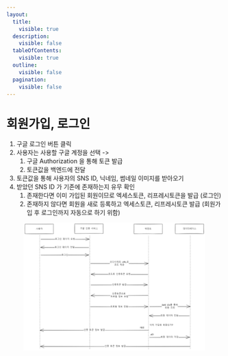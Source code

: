 ```yaml
---
layout:
  title:
    visible: true
  description:
    visible: false
  tableOfContents:
    visible: true
  outline:
    visible: false
  pagination:
    visible: false
---
```


# 회원가입, 로그인

1. 구글 로그인 버튼 클릭
2. 사용자는 사용할  구글 계정을 선택 ->&#x20;
   1. 구글 Authorization 을 통해 토큰 발급
   2. 토큰값을 백엔드에 전달
3. 토큰값을 통해 사용자의 SNS ID, 닉네임, 썸네일 이미지를 받아오기
4. 받았던 SNS ID 가 기존에 존재하는지 유무 확인
   1. 존재한다면 이미 가입된 회원이므로 엑세스토큰, 리프레시토큰을 발급 (로그인)
   2. 존재하지 않다면 회원을 새로 등록하고 엑세스토큰, 리프레시토큰 발급 (회원가입 후 로그인까지 자동으로 하기 위함)

<figure><img src="../../../.gitbook/assets/image (3).png" alt=""><figcaption></figcaption></figure>
